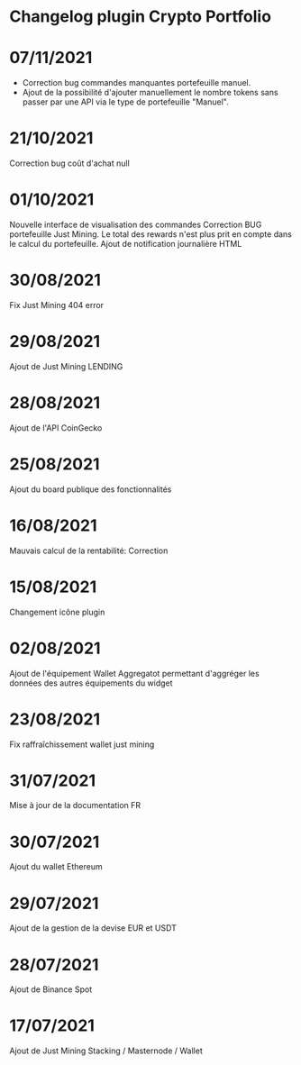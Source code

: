 # Changelog plugin Crypto Portfolio

# 07/11/2021
- Correction bug commandes manquantes portefeuille manuel.
- Ajout de la possibilité d'ajouter manuellement le nombre tokens sans passer par une API via le type de portefeuille "Manuel".

# 21/10/2021
Correction bug coût d'achat null

# 01/10/2021
Nouvelle interface de visualisation des commandes
Correction BUG portefeuille Just Mining. Le total des rewards n'est plus prit en compte dans le calcul du portefeuille.
Ajout de notification journalière HTML

# 30/08/2021
Fix Just Mining 404 error

# 29/08/2021
Ajout de Just Mining LENDING

# 28/08/2021
Ajout de l'API CoinGecko

# 25/08/2021
Ajout du board publique des fonctionnalités

# 16/08/2021
Mauvais calcul de la rentabilité: Correction

# 15/08/2021
Changement icône plugin

# 02/08/2021
Ajout de l'équipement Wallet Aggregatot permettant d'aggréger les données des autres équipements du widget

# 23/08/2021
Fix raffraîchissement wallet just mining

# 31/07/2021
Mise à jour de la documentation FR

# 30/07/2021
Ajout du wallet Ethereum

# 29/07/2021
Ajout de la gestion de la devise EUR et USDT

# 28/07/2021
Ajout de Binance Spot

# 17/07/2021
Ajout de Just Mining Stacking / Masternode / Wallet

